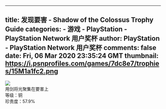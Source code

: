 
---
title: 发现要害 - Shadow of the Colossus Trophy Guide
categories: 
    - 游戏
    - PlayStation - PlayStation Network 用户奖杯
author: PlayStation - PlayStation Network 用户奖杯
comments: false
date: Fri, 06 Mar 2020 23:35:24 GMT
thumbnail: https://i.psnprofiles.com/games/7dc8e7/trophies/15M1a1fc2.png
---

<div>   
<img src="https://i.psnprofiles.com/games/7dc8e7/trophies/15M1a1fc2.png" referrerpolicy="no-referrer"><br>用剑将光聚集在要害上<br>等级：铜<br>珍贵度：57.9%  
</div>
            